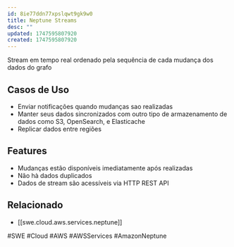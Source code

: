 ```yaml
---
id: 8ie77ddn77xpslqwt9gk9w0
title: Neptune Streams
desc: ""
updated: 1747595807920
created: 1747595807920
---
```


Stream em tempo real ordenado pela sequência de cada mudança dos dados do grafo

## Casos de Uso

- Enviar notificações quando mudanças sao realizadas
- Manter seus dados sincronizados com outro tipo de armazenamento de dados como S3, OpenSearch, e Elasticache
- Replicar dados entre regiões

## Features

- Mudanças estão disponíveis imediatamente após realizadas
- Não hà dados duplicados
- Dados de stream são acessíveis via HTTP REST API

## Relacionado

- [[swe.cloud.aws.services.neptune]]

#SWE #Cloud #AWS #AWSServices #AmazonNeptune
